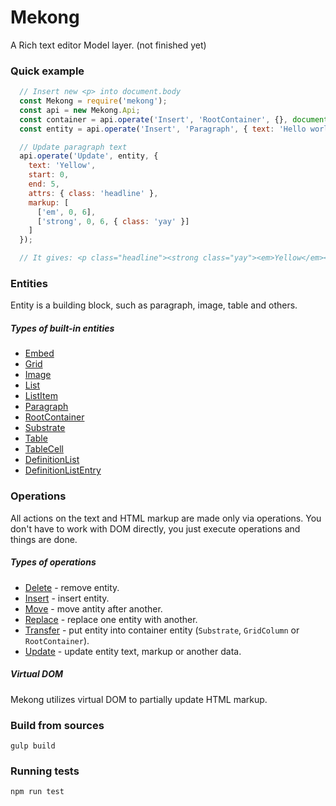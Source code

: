 # Mekong
A Rich text editor Model layer. (not finished yet)

### Quick example

```js
  // Insert new <p> into document.body
  const Mekong = require('mekong');
  const api = new Mekong.Api;
  const container = api.operate('Insert', 'RootContainer', {}, document.body).result;
  const entity = api.operate('Insert', 'Paragraph', { text: 'Hello world!' }, container).result;

  // Update paragraph text
  api.operate('Update', entity, {
    text: 'Yellow',
    start: 0,
    end: 5,
    attrs: { class: 'headline' },
    markup: [
      ['em', 0, 6],
      ['strong', 0, 6, { class: 'yay' }]
    ]
  });

  // It gives: <p class="headline"><strong class="yay"><em>Yellow</em></strong> world!</p>

```

### Entities

Entity is a building block, such as paragraph, image, table and others.

##### Types of built-in entities

* [Embed](docs/entities/embed.md)
* [Grid](docs/entities/grid.md)
* [Image](docs/entities/image.md)
* [List](docs/entities/list.md)
* [ListItem](docs/entities/list_item.md)
* [Paragraph](docs/entities/paragraph.md)
* [RootContainer](docs/entities/root_container.md)
* [Substrate](docs/entities/substrate.md)
* [Table](docs/entities/table.md)
* [TableCell](docs/entities/table_cell.md)
* [DefinitionList](docs/entities/table_cell.md)
* [DefinitionListEntry](docs/entities/table_cell.md)

### Operations
All actions on the text and HTML markup are made only via operations. You don't have to work with DOM directly, you just execute operations and things are done.

##### Types of operations

* [Delete](docs/operations/delete.md) - remove entity.
* [Insert](docs/operations/insert.md) - insert entity.
* [Move](docs/operations/move.md) - move antity after another.
* [Replace](docs/operations/replace.md) - replace one entity with another.
* [Transfer](docs/operations/transfer.md) - put entity into container entity (`Substrate`, `GridColumn` or `RootContainer`).
* [Update](docs/operations/update.md) - update entity text, markup or another data.

##### Virtual DOM

Mekong utilizes virtual DOM to partially update HTML markup.

### Build from sources
```
gulp build
```

### Running tests
```
npm run test
```

